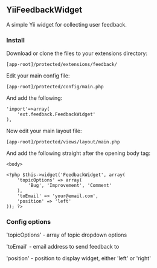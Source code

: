 ## YiiFeedbackWidget

A simple Yii widget for collecting user feedback.

### Install

Download or clone the files to your extensions directory:

	[app-root]/protected/extensions/feedback/
	
Edit your main config file:

	[app-root]/protected/config/main.php
	
And add the following:

	'import'=>array(
		'ext.feedback.FeedbackWidget'
	),

Now edit your main layout file:

	[app-root]/protected/views/layout/main.php
	
And add the following straight after the opening body tag:

	<body>
	
	<?php $this->widget('FeedbackWidget', array(
		'topicOptions' => array(
			'Bug', 'Improvement', 'Comment'
		),
		'toEmail' => 'your@email.com',
		'position' => 'left'
	)); ?>
	
### Config options

'topicOptions' - array of topic dropdown options

'toEmail' - email address to send feedback to

'position' - position to display widget, either 'left' or 'right'